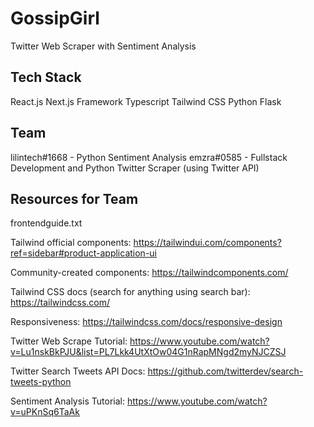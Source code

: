 # GossipGirl

Twitter Web Scraper with Sentiment Analysis

## Tech Stack

React.js
Next.js Framework
Typescript
Tailwind CSS
Python
Flask

## Team

lilintech#1668 - Python Sentiment Analysis 
emzra#0585 - Fullstack Development and Python Twitter Scraper (using Twitter API)

## Resources for Team

frontendguide.txt

Tailwind official components: https://tailwindui.com/components?ref=sidebar#product-application-ui

Community-created components: https://tailwindcomponents.com/

Tailwind CSS docs (search for anything using search bar): https://tailwindcss.com/

Responsiveness: https://tailwindcss.com/docs/responsive-design

Twitter Web Scrape Tutorial: https://www.youtube.com/watch?v=Lu1nskBkPJU&list=PL7Lkk4UtXtOw04G1nRapMNgd2myNJCZSJ

Twitter Search Tweets API Docs: https://github.com/twitterdev/search-tweets-python

Sentiment Analysis Tutorial: https://www.youtube.com/watch?v=uPKnSq6TaAk 
